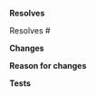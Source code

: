 **Resolves**

<!-- Which issue(s) does this pull request fix or resolve? -->

Resolves #

**Changes**

<!-- Please describe the changes you've made. -->

**Reason for changes**

<!-- Why should these changes be made? -->

**Tests**

<!-- Have you tested this pull request? If so, how? -->
